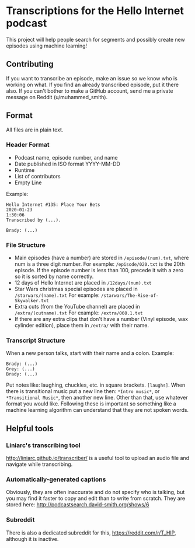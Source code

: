 # Transcriptions for the Hello Internet podcast

This project will help people search for segments and possibly create new episodes using machine learning!

## Contributing
If you want to transcribe an episode, make an issue so we know who is working on what. If you find an already transcribed episode, put it there also. If you can't bother to make a GitHub account, send me a private message on Reddit (u/muhammed_smith).

## Format
All files are in plain text.
### Header Format
- Podcast name, episode number, and name
- Date published in ISO format YYYY-MM-DD
- Runtime
- List of contributors
- Empty Line

Example:
```
Hello Internet #135: Place Your Bets
2020-01-23
1:30:06
Transcribed by (...).

Brady: (...)
```

### File Structure
- Main episodes (have a number) are stored in `/episode/(num).txt`, where num is a three digit number. For example: `/episode/020.txt` is the 20th episode. If the episode number is less than 100, precede it with a zero so it is sorted by name correctly.
- 12 days of Hello Internet are placed in `/12days/(num).txt`
- Star Wars christmas special episodes are placed in `/starwars/(name).txt` For example: `/starwars/The-Rise-of-Skywalker.txt`
- Extra cuts (from the YouTube channel) are placed in `/extra/(cutname).txt` For example: `/extra/060.1.txt`
- If there are any extra clips that don't have a number (Vinyl episode, wax cylinder edition), place them in `/extra/` with their name.

### Transcript Structure
When a new person talks, start with their name and a colon.
Example:
```
Brady: (...)
Grey: (...)
Brady: (...)
```
Put notes like: laughing, chuckles, etc. in square brackets. `[laughs]`.
When there is transitional music put a new line then: `*Intro music*`, or `*Transitional Music*`, then another new line.
Other than that, use whatever format you would like.
Following these is important so something like a machine learning algorithm can understand that they are not spoken words.


## Helpful tools
### Liniarc's transcribing tool
http://liniarc.github.io/transcriber/ is a useful tool to upload an audio file and navigate while transcribing.

### Automatically-generated captions
Obviously, they are often inaccurate and do not specify who is talking, but you may find it faster to copy and edit than to write from scratch.
They are stored here: http://podcastsearch.david-smith.org/shows/6

### Subreddit
There is also a dedicated subreddit for this, https://reddit.com/r/T_HIP, although it is inactive.
